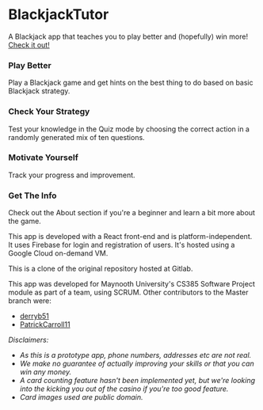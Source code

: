# BlackjackTutor


A Blackjack app that teaches you to play better and (hopefully) win more!
[Check it out!](http://35.214.8.107:3000/)


### Play Better
Play a Blackjack game and get hints on the best thing to do based on basic Blackjack strategy.

### Check Your Strategy
Test your knowledge in the Quiz mode by choosing the correct action in a randomly generated mix of ten questions.

### Motivate Yourself
Track your progress and improvement.

### Get The Info
Check out the About section if you're a beginner and learn a bit more about the game.


This app is developed with a React front-end and is platform-independent. It uses Firebase for login and registration of users. It's hosted using a Google Cloud on-demand VM.

This is a clone of the original repository hosted at Gitlab.

This app was developed for Maynooth University's CS385 Software Project module as part of a team, using SCRUM. 
Other contributors to the Master branch were: 
* [derryb51](https://gitlab.com/derryb51) 
* [PatrickCarroll11](https://gitlab.com/PatrickCarroll11) 



_Disclaimers:_ 
* _As this is a prototype app, phone numbers, addresses etc are not real._
* _We make no guarantee of actually improving your skills or that you can win any money._
* _A card counting feature hasn't been implemented yet, but we're looking into the kicking you out of the casino if you're too good feature._
* _Card images used are public domain._
